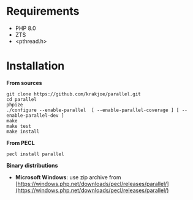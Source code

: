 Requirements
============

  * PHP 8.0
  * ZTS
  * <pthread.h>

Installation
============

**From sources**

    git clone https://github.com/krakjoe/parallel.git
    cd parallel
    phpize
    ./configure --enable-parallel  [ --enable-parallel-coverage ] [ --enable-parallel-dev ]
    make
    make test
    make install

**From PECL**

    pecl install parallel

**Binary distributions**

  * **Microsoft Windows**: use zip archive from [https://windows.php.net/downloads/pecl/releases/parallel/](https://windows.php.net/downloads/pecl/releases/parallel/)



  
